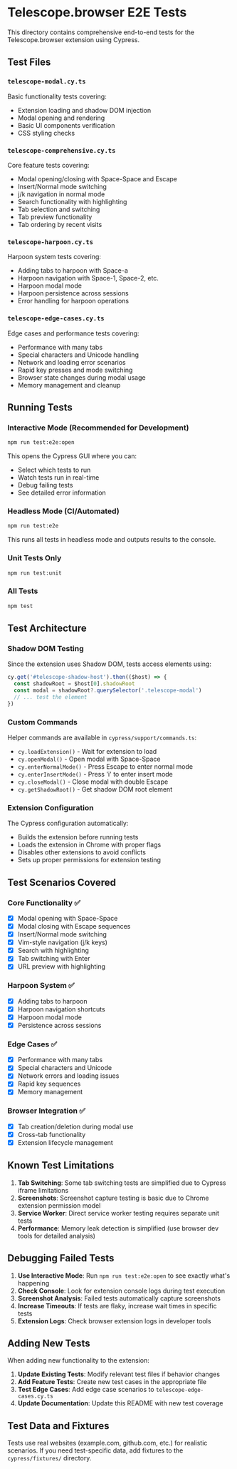 # Telescope.browser E2E Tests

This directory contains comprehensive end-to-end tests for the Telescope.browser extension using Cypress.

## Test Files

### `telescope-modal.cy.ts`
Basic functionality tests covering:
- Extension loading and shadow DOM injection
- Modal opening and rendering
- Basic UI components verification
- CSS styling checks

### `telescope-comprehensive.cy.ts`
Core feature tests covering:
- Modal opening/closing with Space-Space and Escape
- Insert/Normal mode switching
- j/k navigation in normal mode
- Search functionality with highlighting
- Tab selection and switching
- Tab preview functionality
- Tab ordering by recent visits

### `telescope-harpoon.cy.ts`
Harpoon system tests covering:
- Adding tabs to harpoon with Space-a
- Harpoon navigation with Space-1, Space-2, etc.
- Harpoon modal mode
- Harpoon persistence across sessions
- Error handling for harpoon operations

### `telescope-edge-cases.cy.ts`
Edge cases and performance tests covering:
- Performance with many tabs
- Special characters and Unicode handling
- Network and loading error scenarios
- Rapid key presses and mode switching
- Browser state changes during modal usage
- Memory management and cleanup

## Running Tests

### Interactive Mode (Recommended for Development)
```bash
npm run test:e2e:open
```
This opens the Cypress GUI where you can:
- Select which tests to run
- Watch tests run in real-time
- Debug failing tests
- See detailed error information

### Headless Mode (CI/Automated)
```bash
npm run test:e2e
```
This runs all tests in headless mode and outputs results to the console.

### Unit Tests Only
```bash
npm run test:unit
```

### All Tests
```bash
npm test
```

## Test Architecture

### Shadow DOM Testing
Since the extension uses Shadow DOM, tests access elements using:
```typescript
cy.get('#telescope-shadow-host').then(($host) => {
  const shadowRoot = $host[0].shadowRoot
  const modal = shadowRoot?.querySelector('.telescope-modal')
  // ... test the element
})
```

### Custom Commands
Helper commands are available in `cypress/support/commands.ts`:
- `cy.loadExtension()` - Wait for extension to load
- `cy.openModal()` - Open modal with Space-Space
- `cy.enterNormalMode()` - Press Escape to enter normal mode
- `cy.enterInsertMode()` - Press 'i' to enter insert mode
- `cy.closeModal()` - Close modal with double Escape
- `cy.getShadowRoot()` - Get shadow DOM root element

### Extension Configuration
The Cypress configuration automatically:
- Builds the extension before running tests
- Loads the extension in Chrome with proper flags
- Disables other extensions to avoid conflicts
- Sets up proper permissions for extension testing

## Test Scenarios Covered

### Core Functionality ✅
- [x] Modal opening with Space-Space
- [x] Modal closing with Escape sequences
- [x] Insert/Normal mode switching
- [x] Vim-style navigation (j/k keys)
- [x] Search with highlighting
- [x] Tab switching with Enter
- [x] URL preview with highlighting

### Harpoon System ✅
- [x] Adding tabs to harpoon
- [x] Harpoon navigation shortcuts
- [x] Harpoon modal mode
- [x] Persistence across sessions

### Edge Cases ✅
- [x] Performance with many tabs
- [x] Special characters and Unicode
- [x] Network errors and loading issues
- [x] Rapid key sequences
- [x] Memory management

### Browser Integration ✅
- [x] Tab creation/deletion during modal use
- [x] Cross-tab functionality
- [x] Extension lifecycle management

## Known Test Limitations

1. **Tab Switching**: Some tab switching tests are simplified due to Cypress iframe limitations
2. **Screenshots**: Screenshot capture testing is basic due to Chrome extension permission model
3. **Service Worker**: Direct service worker testing requires separate unit tests
4. **Performance**: Memory leak detection is simplified (use browser dev tools for detailed analysis)

## Debugging Failed Tests

1. **Use Interactive Mode**: Run `npm run test:e2e:open` to see exactly what's happening
2. **Check Console**: Look for extension console logs during test execution
3. **Screenshot Analysis**: Failed tests automatically capture screenshots
4. **Increase Timeouts**: If tests are flaky, increase wait times in specific tests
5. **Extension Logs**: Check browser extension logs in developer tools

## Adding New Tests

When adding new functionality to the extension:

1. **Update Existing Tests**: Modify relevant test files if behavior changes
2. **Add Feature Tests**: Create new test cases in the appropriate file
3. **Test Edge Cases**: Add edge case scenarios to `telescope-edge-cases.cy.ts`
4. **Update Documentation**: Update this README with new test coverage

## Test Data and Fixtures

Tests use real websites (example.com, github.com, etc.) for realistic scenarios. If you need test-specific data, add fixtures to the `cypress/fixtures/` directory.